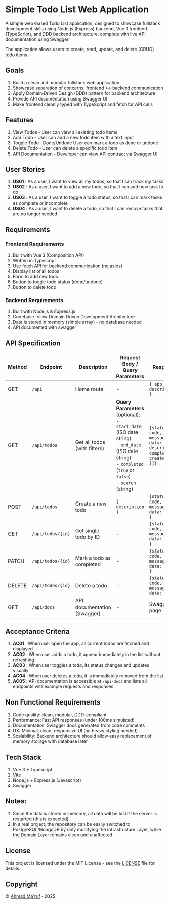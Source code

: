 # Simple Todo List Web Application

A simple web-based Todo List application, designed to showcase fullstack development skills using Node.js (Express) backend, Vue 3 frontend (TypeScript), and DDD backend architecture, complete with live API documentation using Swagger 

The application allows users to create, read, update, and delete (CRUD) todo items.

## Goals
1. Build a clean and modular fullstack web application  
2. Showcase separation of concerns: frontend ↔ backend communication  
3. Apply Domain-Driven Design (DDD) pattern for backend architecture
4. Provide API documentation using Swagger UI
5. Make frontend cleanly typed with TypeScript and fetch for API calls 

## Features
1. View Todos - User can view all existing todo items
2. Add Todo - User can add a new todo item with a text input 
3. Toggle Todo - Done/Undone	User can mark a todo as done or undone
4. Delete Todo - User can delete a specific todo item
5. API Documentation - Developer can view API contract via Swagger UI

## User Stories
1. **US01** : As a user, I want to view all my todos, so that I can track my tasks
2. **US02** : As a user, I want to add a new todo, so that I can add new task to do
3. **US03** : As a user, I want to toggle a todo status, so that I can mark tasks as complete or incomplete
4. **US04** : As a user, I want to delete a todo, so that I can remove tasks that are no longer needed

## Requirements
### Frontend Requirements
1. Built with Vue 3 (Composition API)
2. Written in Typescript
3. Use fetch API for backend communication (no axios)
4. Display list of all todos
5. Form to add new todo
6. Button to toggle todo status (done/undone)
7. Button to delete todo

### Backend Requirements
1. Built with Node.js & Express.js
2. Codebase follow Domain Driven Development Architecture
3. Data is stored in memory (simple array) - no database needed
4. API documented with swagger

## API Specification
| Method | Endpoint         | Description                | Request Body / Query Parameters                             | Response                           |
|--------|------------------|-----------------------------|-------------------------------------------------------------|------------------------------------|
| GET    | `/api`            | Home route            | -                                                           | `{ app_name, description }`        |
| GET    | `/api/todos`      | Get all todos (with filters) | **Query Parameters** (optional): <br> - `start_date` (ISO date string) <br> - `end_date` (ISO date string) <br> - `completed` (`true` or `false`) <br> - `search` (string) | `{status, code, message, data: [{ id, description, completedAt, createdAt }]}` |
| POST   | `/api/todos`      | Create a new todo           | `{ description }`                                           | `{status, code, message, data: {todo} }` |
| GET    | `/api/todos/{id}` | Get single todo by ID        | -                                                           | `{status, code, message, data: {todo} }` |
| PATCH  | `/api/todos/{id}` | Mark a todo as completed    | -                                                           | `{status, code, message, data: {todo} }` |
| DELETE | `/api/todos/{id}` | Delete a todo               | -                                                           | `{status, code, message, data: null }` |
| GET    | `/api/docs`       | API documentation (Swagger) | -                                                           | Swagger UI page                    |

## Acceptance Criteria
1. **AC01** : When user open the app, all current todos are fetched and displayed
2. **AC02** : When user adds a todo, it appear immediately in the list without refreshing
3. **AC03** : When user toggles a todo, its status changes and updates visually
4. **AC04** : When user deletes a todo, it is immediately removed from the list
5. **AC05** : API documentation is accessible at `/api-docs` and lists all endpoints with example requests and responses

## Non Functional Requirements
1. Code quality: clean, modular, DDD-compliant
2. Performance: Fast API responses (under 100ms simulated)
3. Documentation: Swagger docs generated from code comments
4. UX: Minimal, clean, responsive UI (no heavy styling needed)
5. Scalability: Backend architecture should allow easy replacement of memory storage with database later

## Tech Stack
1. Vue 3 + Typescript
2. Vite
3. Node.js + Express.js (Javascript)
4. Swagger

## Notes:
1. Since the data is stored in-memory, all data will be lost if the server is restarted (this is expected).
2. In a real project, the repository can be easily switched to PostgreSQL/MongoDB by only modifying the Infrastructure Layer, while the Domain Layer remains clean and unaffected

## License

This project is licensed under the MIT License - see the [LICENSE](./LICENSE) file for details.

## Copyright

© [Ahmad Ma'ruf](mailto:ahmadmaruf2701@gmail.com) - 2025